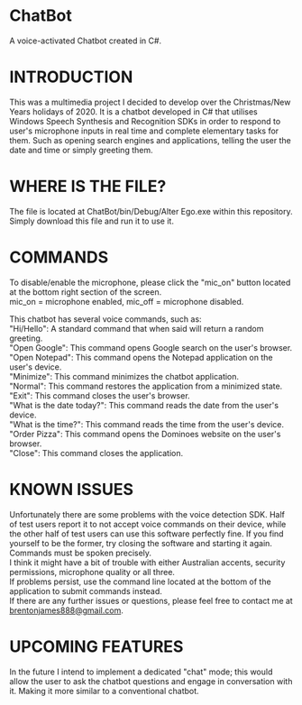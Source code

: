 # ChatBot
A voice-activated Chatbot created in C#.

# INTRODUCTION
This was a multimedia project I decided to develop over the Christmas/New Years holidays of 2020. It is a chatbot developed in C# that utilises Windows Speech Synthesis and Recognition SDKs in order to respond to user's microphone inputs in real time and complete elementary tasks for them. Such as opening search engines and applications, telling the user the date and time or simply greeting them.

# WHERE IS THE FILE?
The file is located at ChatBot/bin/Debug/Alter Ego.exe within this repository. Simply download this file and run it to use it.

# COMMANDS
To disable/enable the microphone, please click the "mic_on" button located at the bottom right section of the screen.  
mic_on = microphone enabled, mic_off = microphone disabled.

This chatbot has several voice commands, such as:  
"Hi/Hello":                     A standard command that when said will return a random greeting.  
"Open Google":                  This command opens Google search on the user's browser.  
"Open Notepad":                 This command opens the Notepad application on the user's device.  
"Minimize":                     This command minimizes the chatbot application.  
"Normal":                       This command restores the application from a minimized state.  
"Exit":                         This command closes the user's browser.  
"What is the date today?":      This command reads the date from the user's device.  
"What is the time?":            This command reads the time from the user's device.  
"Order Pizza":                  This command opens the Dominoes website on the user's browser.  
"Close":                        This command closes the application.  

# KNOWN ISSUES
Unfortunately there are some problems with the voice detection SDK. Half of test users report it to not accept voice commands on their device, while the other half of test users can use this software perfectly fine. If you find yourself to be the former, try closing the software and starting it again. Commands must be spoken precisely.  
I think it might have a bit of trouble with either Australian accents, security permissions, microphone quality or all three.  
If problems persist, use the command line located at the bottom of the application to submit commands instead.  
If there are any further issues or questions, please feel free to contact me at brentonjames888@gmail.com.

# UPCOMING FEATURES
In the future I intend to implement a dedicated "chat" mode; this would allow the user to ask the chatbot questions and engage in conversation with it. Making it more similar to a conventional chatbot.
